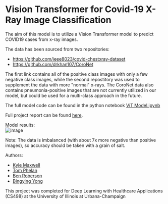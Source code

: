 # Vision Transformer for Covid-19 X-Ray Image Classification
The aim of this model is to utilize a Vision Transformer model to predict COVID19 cases from x-ray images.  

The data has been sourced from two repositories: 
- https://github.com/ieee8023/covid-chestxray-dataset 
- https://github.com/drkhan107/CoroNet  

The first link contains all of the positive class images with only a few negative class images, while the second repostitory was used to supplement the data with more "normal" x-rays. The CoroNet data also contains pneumonia-positive images that are not currently utilized in our model, but could be used for a multi-class approach in the future.  

The full model code can be found in the python notebook [ViT Model.ipynb](https://github.com/BenDRoberson/COVID19-ViT-Project/blob/main/ViT%20Model.ipynb)  

Full project report can be found [here](https://github.com/BenDRoberson/COVID19-ViT-Project/blob/main/Vision%20Transformer%20for%20COVID-19%20X-ray%20Image%20Classification.pdf).  

Model results:  
![image](https://user-images.githubusercontent.com/20977465/117582273-3c38b400-b0cf-11eb-8a41-3cb0ffaa4ec2.png)  

Note: The data is imbalanced (with about 7x more negative than positive images), so accuracy should be taken with a grain of salt.

Authors:
- [Kyle Maxwell](linkedin.com/in/kylemaxwell)
- [Tom Phelan](https://github.com/tphe)
- [Ben Roberson](https://github.com/BenDRoberson)
- [Bingying Yong](https://github.com/byyong)

This project was completed for Deep Learning with Healthcare Applications (CS498) at the University of Illinois at Urbana-Champaign

